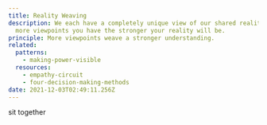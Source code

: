 ```yaml
---
title: Reality Weaving
description: We each have a completely unique view of our shared reality. The
  more viewpoints you have the stronger your reality will be.
principle: More viewpoints weave a stronger understanding.
related:
  patterns:
    - making-power-visible
  resources:
    - empathy-circuit
    - four-decision-making-methods
date: 2021-12-03T02:49:11.256Z
---
```

sit together